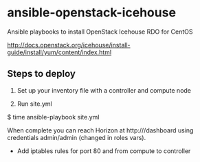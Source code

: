 ansible-openstack-icehouse
==========================

Ansible playbooks to install OpenStack Icehouse RDO for CentOS

http://docs.openstack.org/icehouse/install-guide/install/yum/content/index.html

Steps to deploy
---------------
1. Set up your inventory file with a controller and compute node

2. Run site.yml

$ time ansible-playbook site.yml

When complete you can reach Horizon at http://<ip address>/dashboard using credentials admin/admin (changed in roles vars).

* Add iptables rules for port 80 and from compute to controller

